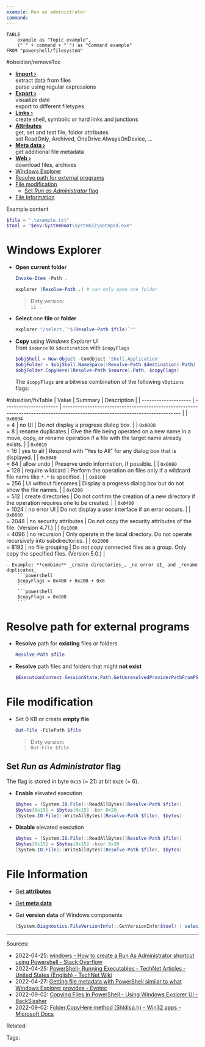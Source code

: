 ```yaml
---
example: Run as administrator
command:
---
```


```dataview
TABLE
    example as "Topic example",
    ("`" + command + "`") as "Command example"
FROM "powershell/filesystem"
```
#obsidian/removeToc 
- **[Import ›](../Input%20information.md)**  
    extract data from files  
    parse using regular expressions  
- **[Export ›](Export%20to%20files%20or%20outputs.md)**  
    visualize date  
    export to different filetypes  
- **[Links ›](Create%20shortcuts%20and%20symbolic%20links.md)**  
    create shell, symbolic or hard links and junctions  
- **[Attributes](Read%20or%20write%20file%20system%20attributes.md)**  
    get, set and test file, folder attributes  
    set ReadOnly, Archived, OneDrive AlwaysOnDevice, ...  
- **[Meta data ›](../Get%20advanced%20file%20system%20meta%20data.md)**  
    get additional file metadata  
- **[Web ›](Download%20or%20invoke%20files%20from%20the%20internet.md)**  
    download files, archives  
- [Windows Explorer](#windows-explorer)
- [Resolve path for external programs](#resolve-path-for-external-programs)
- [File modification](#file-modification)
  - [Set _Run as Administrator_ flag](#set-run-as-administrator-flag)
- [File Information](#file-information)

Example content
```powershell
$file = ".\example.txt"
$tool = "$env:SystemRoot\System32\notepad.exe"
```

# Windows Explorer

- **Open current folder**
    ```powershell
    Invoke-Item -Path .
    ```
    ```powershell
    explorer (Resolve-Path .) # can only open one folder
    ```
    > Dirty version:  
    > `ii .`

- **Select** one **file** or **folder**
    ```powershell
    explorer "/select,`"$(Resolve-Path $file)`""
    ```

- **Copy** using _Windows Explorer_ UI  
    from `$source` to `$destination` with `$copyFlags`
	```powershell
	$objShell = New-Object -ComObject 'Shell.Application'    
	$objFolder = $objShell.NameSpace((Resolve-Path $destination).Path)
	$objFolder.CopyHere((Resolve-Path $source).Path, $copyFlags)
	```

    The `$copyFlags` are a bitwise combination of the following `vOptions` flags:

#obsidian/fixTable
    | Value                | Summary                | Description                                                                                                                    |
    | -------------------- | ---------------------- | ------------------------------------------------------------------------------------------------------------------------------ |
    | `0x0004` <br> = 4    | no UI                  | Do not display a progress dialog box.                                                                                          |
    | `0x0008` <br> = 8    | rename duplicates      | Give the file being operated on a new name in a move, copy, or rename operation if a file with the target name already exists. |
    | `0x0010` <br> = 16   | yes to all             | Respond with "Yes to All" for any dialog box that is displayed.                                                                |
    | `0x0040` <br> = 64   | allow undo             | Preserve undo information, if possible.                                                                                        |
    | `0x0080` <br> = 128  | require wildcard       | Perform the operation on files only if a wildcard file name like `*.*` is specified.                                           |
    | `0x0100` <br> = 256  | UI without filenames   | Display a progress dialog box but do not show the file names.                                                                  |
    | `0x0200` <br> = 512  | create directories     | Do not confirm the creation of a new directory if the operation requires one to be created.                                    |
    | `0x0400` <br> = 1024 | no error UI            | Do not display a user interface if an error occurs.                                                                            |
    | `0x0800` <br> = 2048 | no security attributes | Do not copy the security attributes of the file. (Version 4.71.)                                                               |
    | `0x1000` <br> = 4096 | no recursion           | Only operate in the local directory. Do not operate recursively into subdirectories.                                           |
    | `0x2000` <br> = 8192 | no file grouping       | Do not copy connected files as a group. Only copy the specified files. (Version 5.0.)                                          |
    
    - Example: **combine** _create directories_, _no error UI_ and _rename duplicates_
        ```powershell
        $copyFlags = 0x400 + 0x200 + 0x8
        ```
        ```powershell
        $copyFlags = 0x608
        ```

# Resolve path for external programs

- **Resolve** path for **existing** files or folders
    ```powershell
    Resolve-Path $file
    ```

- **Resolve** path files and folders that might **not exist**
    ```powershell
    $ExecutionContext.SessionState.Path.GetUnresolvedProviderPathFromPSPath($file)
    ```

# File modification

- Set 0 KB or create **empty file**
    ```powershell
    Out-File -FilePath $file
    ```
    > Dirty version:  
    > `Out-File $file`

## Set _Run as Administrator_ flag

The flag is stored in byte `0x15` (= 21) at bit `0x20` (= 6).

- **Enable** elevated execution
    ```powershell
    $bytes = [System.IO.File]::ReadAllBytes((Resolve-Path $file))
    $bytes[0x15] = $bytes[0x15] -bor 0x20 
    [System.IO.File]::WriteAllBytes((Resolve-Path $file), $bytes)
    ```

- **Disable** elevated execution
    ```powershell
    $bytes = [System.IO.File]::ReadAllBytes((Resolve-Path $file))
    $bytes[0x15] = $bytes[0x15] -bxor 0x20
    [System.IO.File]::WriteAllBytes((Resolve-Path $file), $bytes)
    ```


# File Information

- [Get **attributes**](Read%20or%20write%20file%20system%20attributes.md)
- [Get **meta data**](../Get%20advanced%20file%20system%20meta%20data.md)

- Get **version data** of Windows components
    ```powershell
    [System.Diagnostics.FileVersionInfo]::GetVersionInfo($tool) | select *
    ```



---


Sources:
- 2022-04-25: [windows - How to create a Run As Administrator shortcut using Powershell - Stack Overflow](https://stackoverflow.com/questions/28997799/how-to-create-a-run-as-administrator-shortcut-using-powershell)
- 2022-04-25: [PowerShell- Running Executables - TechNet Articles - United States (English) - TechNet Wiki](https://social.technet.microsoft.com/wiki/contents/articles/7703.powershell-running-executables.aspx)
- 2022-04-27: [Getting file metadata with PowerShell similar to what Windows Explorer provides - Evotec](https://evotec.xyz/getting-file-metadata-with-powershell-similar-to-what-windows-explorer-provides/)
- 2022-09-02: [Copying Files In PowerShell - Using Windows Explorer UI - BackSlasher](https://blog.backslasher.net/copying-files-in-powershell-using-windows-explorer-ui.html)
- 2022-09-02: [Folder.CopyHere method (Shldisp.h) - Win32 apps - Microsoft Docs](https://docs.microsoft.com/en-us/windows/win32/shell/folder-copyhere)

Related:

Tags: